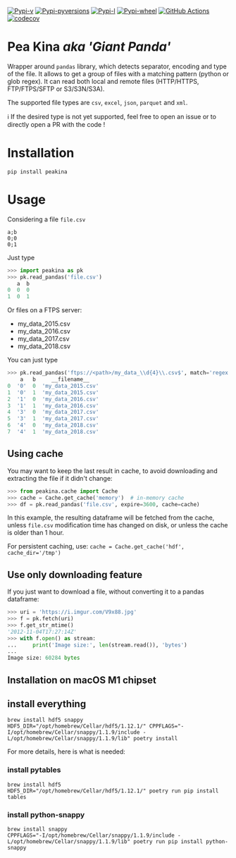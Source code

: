 [![Pypi-v](https://img.shields.io/pypi/v/peakina.svg)](https://pypi.python.org/pypi/peakina)
[![Pypi-pyversions](https://img.shields.io/pypi/pyversions/peakina.svg)](https://pypi.python.org/pypi/peakina)
[![Pypi-l](https://img.shields.io/pypi/l/peakina.svg)](https://pypi.python.org/pypi/peakina)
[![Pypi-wheel](https://img.shields.io/pypi/wheel/peakina.svg)](https://pypi.python.org/pypi/peakina)
[![GitHub Actions](https://github.com/ToucanToco/peakina/workflows/CI/badge.svg)](https://github.com/ToucanToco/peakina/actions?query=workflow%3ACI)
[![codecov](https://codecov.io/gh/ToucanToco/peakina/branch/master/graph/badge.svg)](https://codecov.io/gh/ToucanToco/peakina)

# Pea Kina _aka 'Giant Panda'_

Wrapper around `pandas` library, which detects separator, encoding
and type of the file. It allows to get a group of files with a matching pattern (python or glob regex).
It can read both local and remote files (HTTP/HTTPS, FTP/FTPS/SFTP or S3/S3N/S3A).

The supported file types are `csv`, `excel`, `json`, `parquet` and `xml`.

:information_source: If the desired type is not yet supported, feel free to open an issue or to directly open a PR with the code !

# Installation

`pip install peakina`

# Usage
Considering a file `file.csv`
```
a;b
0;0
0;1
```

Just type
```python
>>> import peakina as pk
>>> pk.read_pandas('file.csv')
   a  b
0  0  0
1  0  1
```

Or files on a FTPS server:
- my_data_2015.csv
- my_data_2016.csv
- my_data_2017.csv
- my_data_2018.csv

You can just type

```python
>>> pk.read_pandas('ftps://<path>/my_data_\\d{4}\\.csv$', match='regex', dtype={'a': 'str'})
    a   b     __filename__
0  '0'  0  'my_data_2015.csv'
1  '0'  1  'my_data_2015.csv'
2  '1'  0  'my_data_2016.csv'
3  '1'  1  'my_data_2016.csv'
4  '3'  0  'my_data_2017.csv'
5  '3'  1  'my_data_2017.csv'
6  '4'  0  'my_data_2018.csv'
7  '4'  1  'my_data_2018.csv'
```

## Using cache

You may want to keep the last result in cache, to avoid downloading and extracting the file if it didn't change:

```python
>>> from peakina.cache import Cache
>>> cache = Cache.get_cache('memory')  # in-memory cache
>>> df = pk.read_pandas('file.csv', expire=3600, cache=cache)
```

In this example, the resulting dataframe will be fetched from the cache, unless `file.csv` modification time has changed on disk, or unless the cache is older than 1 hour.

For persistent caching, use: `cache = Cache.get_cache('hdf', cache_dir='/tmp')`


## Use only downloading feature

If you just want to download a file, without converting it to a pandas dataframe:

```python
>>> uri = 'https://i.imgur.com/V9x88.jpg'
>>> f = pk.fetch(uri)
>>> f.get_str_mtime()
'2012-11-04T17:27:14Z'
>>> with f.open() as stream:
...     print('Image size:', len(stream.read()), 'bytes')
...
Image size: 60284 bytes
```

## Installation on macOS M1 chipset

## install everything
```console
brew install hdf5 snappy
HDF5_DIR="/opt/homebrew/Cellar/hdf5/1.12.1/" CPPFLAGS="-I/opt/homebrew/Cellar/snappy/1.1.9/include -L/opt/homebrew/Cellar/snappy/1.1.9/lib" poetry install
```

For more details, here is what is needed:

### install pytables
```console
brew install hdf5
HDF5_DIR="/opt/homebrew/Cellar/hdf5/1.12.1/" poetry run pip install tables
```

### install python-snappy
```console
brew install snappy
CPPFLAGS="-I/opt/homebrew/Cellar/snappy/1.1.9/include -L/opt/homebrew/Cellar/snappy/1.1.9/lib" poetry run pip install python-snappy
```
